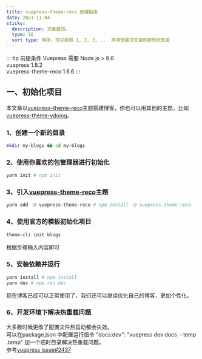 ```yaml
---
title: vuepress-theme-reco 搭建指南
date: 2021-11-04
sticky: 
  description: 文章置顶。
  type: 10
  sort type: 降序，可以按照 1, 2, 3, ... 来降低置顶文章的排列优先级
---
```

::: tip
前提条件
Vuepress 需要 Node.js > 8.6  
vuepress 1.8.2  
vuepress-theme-reco 1.6.6
:::
## 一、初始化项目
本文章以[vuepress-theme-reco](https://vuepress-theme-reco.recoluan.com/)主题搭建博客，你也可以用其他的主题，比如[vuepress-theme-vdoing](https://xugaoyi.github.io/vuepress-theme-vdoing-doc/)。
### 1、创建一个新的目录
```sh
mkdir my-blogs && cd my-blogs
```
### 2、使用你喜欢的包管理器进行初始化
```sh
yarn init # npm init
```
### 3、引入[vuepress-theme-reco](https://vuepress-theme-reco.recoluan.com/)主题
```sh
yarn add -D vuepress-theme-reco # npm install -D vuepress-theme-reco
```
### 4、使用官方的模板初始化项目
```sh
theme-cli init blogs
```
根据步骤输入内容即可
### 5、安装依赖并运行
```sh
yarn install # npm install
yarn dev # npm run dev
```
现在博客已经可以正常使用了，我们还可以继续优化自己的博客，更加个性化。
### 6、开发环境下解决热重载问题
大多数时候更改了配置文件热启动都会失效。  
可以在package.json 中配置运行指令 "docs:dev": "vuepress dev docs --temp .temp" 加一个临时目录解决热重载问题。  
参考[vuepress issue#2437](https://github.com/vuejs/vuepress/issues/2437)
